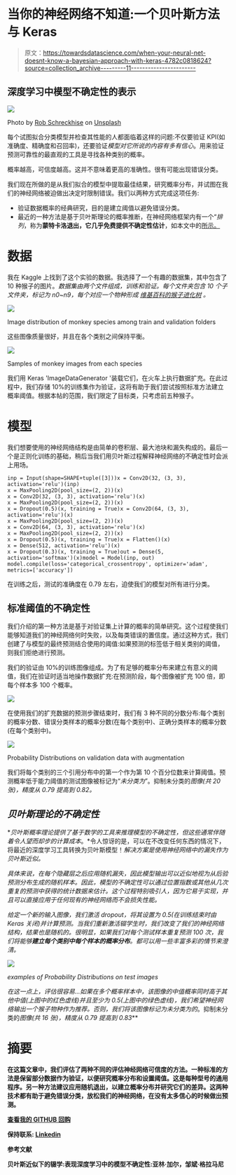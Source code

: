 # 当你的神经网络不知道:一个贝叶斯方法与 Keras

> 原文：<https://towardsdatascience.com/when-your-neural-net-doesnt-know-a-bayesian-approach-with-keras-4782c0818624?source=collection_archive---------11----------------------->

## 深度学习中模型不确定性的表示

![](img/3cf06ac07406160435db76d6f9034e9a.png)

Photo by [Rob Schreckhise](https://unsplash.com/@robschreckhise?utm_source=medium&utm_medium=referral) on [Unsplash](https://unsplash.com?utm_source=medium&utm_medium=referral)

每个试图拟合分类模型并检查其性能的人都面临着这样的问题:不仅要验证 KPI(如准确度、精确度和召回率)，还要验证*模型对它所说的内容有多有信心*。用来验证预测可靠性的最直观的工具是寻找各种类别的概率。

概率越高，可信度越高。这并不意味着更高的准确性。很有可能出现错误分类。

我们现在所做的是从我们拟合的模型中提取最佳结果，研究概率分布，并试图在我们的神经网络被迫做出决定时限制错误。我们以两种方式完成这项任务:

*   验证数据概率的经典研究，目的是建立阈值以避免错误分类。
*   最近的一种方法是基于贝叶斯理论的概率推断，在神经网络框架内有一个“*排列*，称为**蒙特卡洛退出，它几乎免费提供不确定性估计**，如本文中的[所示。](https://arxiv.org/abs/1506.02142)

# 数据

我在 Kaggle 上找到了这个实验的数据。我选择了一个有趣的数据集，其中包含了 10 种猴子的图片。*数据集由两个文件组成，训练和验证。每个文件夹包含 10 个子文件夹，标记为 n0~n9，每个对应一个物种形成* [*维基百科的猴子进化树*](https://en.wikipedia.org/wiki/Monkey) *。*

![](img/35f1affbd271da9ac3c031a6b78df88e.png)

Image distribution of monkey species among train and validation folders

这些图像质量很好，并且在各个类别之间保持平衡。

![](img/c89ff77a11607291f1623212916f08e0.png)

Samples of monkey images from each species

我们用 Keras 'ImageDataGenerator '装载它们，在火车上执行数据扩充。在此过程中，我们存储 10%的训练集作为验证，这将有助于我们尝试按照标准方法建立概率阈值。根据本帖的范围，我们限定了目标类，只考虑前五种猴子。

# 模型

我们想要使用的神经网络结构是由简单的卷积层、最大池块和漏失构成的。最后一个是正则化训练的基础，稍后当我们用贝叶斯过程解释神经网络的不确定性时会派上用场。

```
inp = Input(shape=SHAPE+tuple([3]))x = Conv2D(32, (3, 3), activation='relu')(inp)
x = MaxPooling2D(pool_size=(2, 2))(x)
x = Conv2D(32, (3, 3), activation='relu')(x)
x = MaxPooling2D(pool_size=(2, 2))(x)
x = Dropout(0.5)(x, training = True)x = Conv2D(64, (3, 3), activation='relu')(x)
x = MaxPooling2D(pool_size=(2, 2))(x)
x = Conv2D(64, (3, 3), activation='relu')(x)
x = MaxPooling2D(pool_size=(2, 2))(x)
x = Dropout(0.5)(x, training = True)x = Flatten()(x)
x = Dense(512, activation='relu')(x)
x = Dropout(0.3)(x, training = True)out = Dense(5, activation='softmax')(x)model = Model(inp, out)
model.compile(loss='categorical_crossentropy', optimizer='adam', metrics=['accuracy'])
```

在训练之后，测试的准确度在 0.79 左右，迫使我们的模型对所有进行分类。

## 标准阈值的不确定性

我们介绍的第一种方法是基于对验证集上计算的概率的简单研究。这个过程使我们能够知道我们的神经网络何时失败，以及每类错误的置信度。通过这种方式，我们创建了与模型的最终预测结合使用的阈值:如果预测的标签低于相关类别的阈值，则我们拒绝进行预测。

我们的验证由 10%的训练图像组成。为了有足够的概率分布来建立有意义的阈值，我们在验证时适当地操作数据扩充:在预测阶段，每个图像被扩充 100 倍，即每个样本多 100 个概率。

![](img/0278be738a668bcc05f5454c1ccf395b.png)

在使用我们的扩充数据的预测步骤结束时，我们有 3 种不同的分数分布:每个类别的概率分数、错误分类样本的概率分数(在每个类别中)、正确分类样本的概率分数(在每个类别中)。

![](img/057c099bdfe154a552f4d105d9b0bb77.png)

Probability Distributions on validation data with augmentation

我们将每个类别的三个引用分布中的第一个作为第 10 个百分位数来计算阈值。预测概率低于能力阈值的测试图像被标记为“*未分类为*”。抑制未分类的*图像(共 20 张)，精度从 0.79 提高到 0.82。*

## *贝叶斯理论的不确定性*

**贝叶斯概率理论提供了基于数学的工具来推理模型的不确定性，但这些通常伴随着令人望而却步的计算成本*。*令人惊讶的是，可以在不改变任何东西的情况下，将最近的深度学习工具转换为贝叶斯模型！*解决方案是使用神经网络中的漏失作为贝叶斯近似。*

*具体来说，在每个隐藏层之后应用随机漏失，因此模型输出可以近似地视为从后验预测分布生成的随机样本。因此，模型的不确定性可以通过位置指数或其他从几次重复的预测中获得的统计数据来估计。这个过程特别吸引人，因为它易于实现，并且可以直接应用于任何现有的神经网络而不会损失性能。*

*给定一个新的输入图像，我们激活 dropout，将其设置为 0.5(在训练结束时由 Keras 关闭)并计算预测。当我们重新激活辍学生时，我们改变了我们的神经网络结构，结果也是随机的。很明显，如果我们对每个测试样本重复预测 100 次，我们将能够**建立每个类别中每个样本的概率分布**。都可以用一些丰富多彩的情节来澄清。*

*![](img/098834f71a06ee50fe43dbb291975609.png)*

*examples of Probability Distributions on test images*

*在这一点上，评估很容易…如果在多个概率样本中，该图像的中值概率同时高于其他中值(上图中的红色虚线)并且至少为 0.5(上图中的绿色虚线)，我们希望神经网络输出一个猴子物种作为推荐。否则，我们将该图像标记为未分类为的*。抑制未分类的*图像(共 16 张)，精度从 0.79 提高到 0.83***

# **摘要**

**在这篇文章中，我们评估了两种不同的评估神经网络可信度的方法。一种标准的方法是保留部分数据作为验证，以便研究概率分布和设置阈值。这是每种型号的通用程序。另一种方法建议应用随机退出，以建立概率分布并研究它们的差异。这两种技术都有助于避免错误分类，放松我们的神经网络，在没有太多信心的时候做出预测。**

**[**查看我的 GITHUB 回购**](https://github.com/cerlymarco/MEDIUM_NoteBook)**

**保持联系: [Linkedin](https://www.linkedin.com/in/marco-cerliani-b0bba714b/)**

****参考文献****

**贝叶斯近似下的辍学:表现深度学习中的模型不确定性:亚林·加尔，邹斌·格拉马尼**